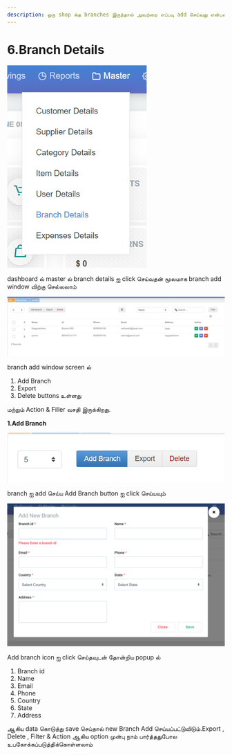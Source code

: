```yaml
---
description: ஒரு shop க்கு branches இருந்தால் அவற்றை எப்படி add செய்வது என்பதை காணலாம்
---
```


# 6.Branch Details

![](../.gitbook/assets/branch.png)

dashboard ல் master ல் branch details ஐ click செய்வதன் மூலமாக branch add window விற்கு செல்லலாம்

![](../.gitbook/assets/banrch-main.png)

branch add window screen ல்

1. Add Branch
2. Export
3. Delete buttons உள்ளது

மற்றும் Action & Filler வசதி இருக்கிறது.

**1.Add Branch**

![](../.gitbook/assets/add-branch.png)

branch ஐ add செய்ய Add Branch button ஐ click  செய்யவும்

![](../.gitbook/assets/add-new-branch.png)

Add branch icon ஐ click செய்தவுடன் தோன்றிய popup ல் 

1. Branch id 
2. Name
3. Email
4. Phone
5. Country
6. State
7. Address

ஆகிய data கொடுத்து save செய்தால் new Branch Add செய்யப்பட்டுவிடும்.Export , Delete , Filter & Action  ஆகிய option முன்பு நாம் பார்த்ததுபோல உபகோக்கப்படுத்திக்கொள்ளலாம்

